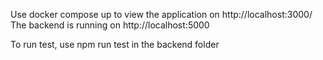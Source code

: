 Use docker compose up to view the application on http://localhost:3000/
The backend is running on http://localhost:5000

To run test, use npm run test in the backend folder
